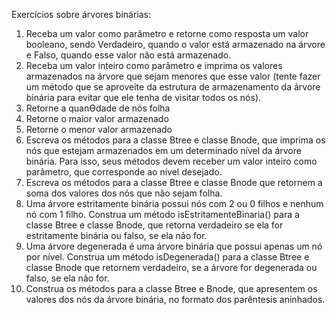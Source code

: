 Exercícios sobre árvores binárias:
1) Receba um valor como parâmetro e retorne como resposta um valor booleano, sendo
Verdadeiro, quando o valor está armazenado na árvore e Falso, quando esse valor não
está armazenado.
2) Receba um valor inteiro como parâmetro e imprima os valores armazenados na árvore
que sejam menores que esse valor (tente fazer um método que se aproveite da estrutura
de armazenamento da árvore binária para evitar que ele tenha de visitar todos os nós).
3) Retorne a quanƟdade de nós folha
4) Retorne o maior valor armazenado
5) Retorne o menor valor armazenado
6) Escreva os métodos para a classe Btree e classe Bnode, que imprima os nós que
estejam armazenados em um determinado nível da árvore binária. Para isso, seus
métodos devem receber um valor inteiro como parâmetro, que corresponde ao nível
desejado.
7) Escreva os métodos para a classe Btree e classe Bnode que retornem a soma dos
valores dos nós que não sejam folha.
8) Uma árvore estritamente binária possui nós com 2 ou 0 filhos e nenhum nó com 1
filho. Construa um método isEstritamenteBinaria() para a classe Btree e classe Bnode,
que retorna verdadeiro se ela for estritamente binária ou falso, se ela não for.
9) Uma árvore degenerada é uma árvore binária que possui apenas um nó por nível.
Construa um método isDegenerada() para a classe Btree e classe Bnode que retornem
verdadeiro, se a árvore for degenerada ou falso, se ela não for.
10) Construa os métodos para a classe Btree e Bnode, que apresentem os valores dos nós
da árvore binária, no formato dos parêntesis aninhados. 
